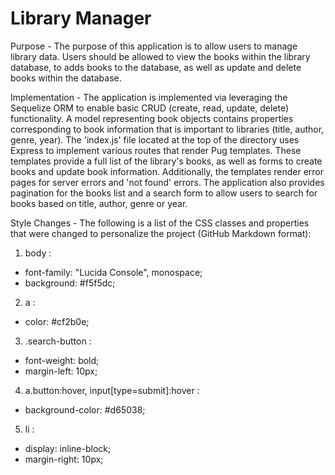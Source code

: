 # Library Manager

Purpose  - The purpose of this application is to allow users to manage library
data. Users should be allowed to view the books within the library database, to
adds books to the database, as well as update and delete books within the
database.

Implementation - The application is implemented via leveraging the Sequelize
ORM to enable basic CRUD (create, read, update, delete) functionality. A model
representing book objects contains properties corresponding to book information
that is important to libraries (title, author, genre, year). The 'index.js' file
located at the top of the directory uses Express to implement various routes
that render Pug templates. These templates provide a full list of the library's
books, as well as forms to create books and update book information.
Additionally, the templates render error pages for server errors and 'not found'
errors. The application also provides pagination for the books list and a search
form to allow users to search for books based on title, author, genre or year.

Style Changes - The following is a list of the CSS classes and properties that
were changed to personalize the project (GitHub Markdown format):
1. body :  
* font-family: "Lucida Console", monospace;  
* background: #f5f5dc;
2. a :
* color: #cf2b0e;
3. .search-button :
* font-weight: bold;  
* margin-left: 10px;
4. a.button:hover, input[type=submit]:hover :
* background-color: #d65038;
5. li :
* display: inline-block;  
* margin-right: 10px; 
